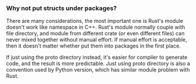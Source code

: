 ### Why not put structs under packages?

There are many considerations, the most important one is Rust's module
doesn't work like namespace in C++. Rust's module normally couple with
file directory, and module from different crate (or even different
files) can never mixed together without manual effort. If manual effort
is acceptable, then it doesn't matter whether put them into packages in
the first place.

If just using the proto directory instead, it's easier for compiler to
generate code, and the result is more predictable. Just using proto
directory is also a convention used by Python version, which has similar
module problem with Rust.

